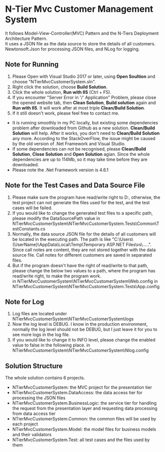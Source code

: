 # N-Tier Mvc Customer Management System
It follows Model-View-Controller(MVC) Pattern and the N-Tiers Deployment Architecture Pattern.  
It uses a JSON file as the data source to store the details of all customers.  
Newtonsoft.Json for processing JSON files, and NLog for logging. 

## Note for Running
1. Please Open with Visual Studio 2017 or later, using <b>Open Soultion</b> and choose "NTierMvcCustomerSystem.sln".
2. Right click the solution, choose <b>Build Solution</b>.
3. Click the whole solution, <b>Run with IIS</b> (Ctrl + F5).
4. If you encounter "Server Error in '/' Application" Problem, please close the opened website tab, then <b>Clean Solution</b>, <b>Build solution</b> again and <b>Run with IIS</b>. It will work after at most triple <b>Clean/Build Solution</b>.
5. If it still doesn't work, please feel free to contact me.
* It is running smoothly in my PC locally, but existing some dependencies problem after downloaded from Github as a new solution. <b>Clean/Build Solution</b> will help. After it works, you don't need to <b>Clean/Build Solution</b> any more.
According to the StackOverFlow, the issue might be caused by the old version of .Net Framework and Visual Studio.
* If some dependencies can not be recognised, please <b>Clean/Build Solution</b>, <b>Close Solution</b> and <b>Open Solution</b> agian.
Since the whole dependencies are up to 114Mb, so it may take time before they are downloaded.
* Please note the .Net Framework version is 4.6.1

## Note for the Test Cases and Data Source File
1. Please make sure the program have read/write right to D:\, otherwise, the test project can not generate the files used for the test, and the test cases will be failed.
2. If you would like to change the generated test files to a specific path, please modify the DataSourcePath value in NTierMvcCustomerSystem\NTierMvcCustomerSystem.Tests\Common\TestConstants.cs
3. Normally, the data source JSON file for the details of all customers will be located in the executing path. The path is like "C:\Users\\{UserName}\AppData\Local\Temp\Temporary ASP.NET Files\vs\\.....". Since call notes are content, they are not stored together with the data source file. Call notes for different customers are saved in separated files.
4. But if the program doesn't have the right of read/write to that path, please change the below two values to a path, where the program has read/write right, to make the program work.  
<add key="DataSourcePath" value="D:\TempFolderForExecuting" /> in NTierMvcCustomerSystem\NTierMvcCustomerSystem\Web.config
<add key="DataSourcePath" value="D:\TempFolderForExecuting" /> in NTierMvcCustomerSystem\NTierMvcCustomerSystem.Tests\App.config

## Note for Log
1. Log files are located under NTierMvcCustomerSystem\NTierMvcCustomerSystem\logs
2. Now the log level is DEBUG. I know in the production environment, normally the log level should not be DEBUG, but I just leave it for you to see more logs in the log file.
3. If you would like to change it to INFO level, please change the enabled value to false in the following place.
<logger name="*" minlevel="Debug" writeTo="logfile" enabled="true" final="true" /> in NTierMvcCustomerSystem\NTierMvcCustomerSystem\Nlog.config

## Solution Structure
The whole solution contains 6 projects.  
* NTierMvcCustomerSystem: the MVC project for the presentation tier
* NTierMvcCustomerSystem.DataAccess: the data access tier for processing the JSON files
* NTierMvcCustomerSystem.BusinessLogic: the service tier for handling the request from the presentation layer and requesting data processing from data access tier
* NTierMvcCustomerSystem.Common: the common files will be used by each project
* NTierMvcCustomerSystem.Model: the model files for business models and their validators
* NTierMvcCustomerSystem.Test: all test cases and the files used by them
